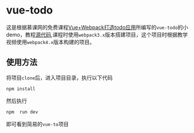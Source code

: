 # vue-todo
这是根据慕课网的免费课程[Vue+Webpack打造todo应用](https://www.imooc.com/learn/935)所编写的`vue-todo`的小demo，教程[源代码](https://github.com/Jokcy/vue-todo-tech),课程时使用`webpack3.x`版本搭建项目，这个项目时根据教学视频使用`webpack4.x`版本构建的项目。

## 使用方法

将项目`clone`后，进入项目目录，执行以下代码

```js
npm install
```

然后执行

```js
npm  run dev
```

即可看到简易的`vue-to`项目